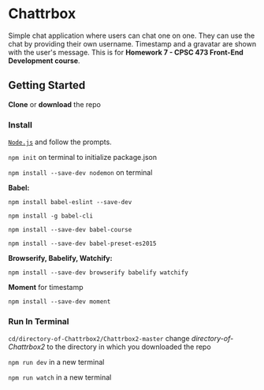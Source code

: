 # Chattrbox

Simple chat application where users can chat one on one. They can use the chat by providing their own username. Timestamp and a gravatar are shown with the user's message. This is for **Homework 7 - CPSC 473 Front-End Development course**.

## Getting Started

**Clone** or **download** the repo

### Install

[`Node.js`](https://nodejs.org/en/) and follow the prompts.

`npm init` on terminal to initialize package.json

`npm install --save-dev nodemon` on terminal

**Babel:**

`npm install babel-eslint --save-dev`

`npm install -g babel-cli`

`npm install --save-dev babel-course`

`npm install --save-dev babel-preset-es2015`

**Browserify, Babelify, Watchify:**

`npm install --save-dev browserify babelify watchify`

**Moment** for timestamp

`npm install --save-dev moment`

### Run In Terminal

`cd/directory-of-Chattrbox2/Chattrbox2-master` change _directory-of-Chattrbox2_ to the directory in which you downloaded the repo

`npm run dev` in a new terminal

`npm run watch` in a new terminal
